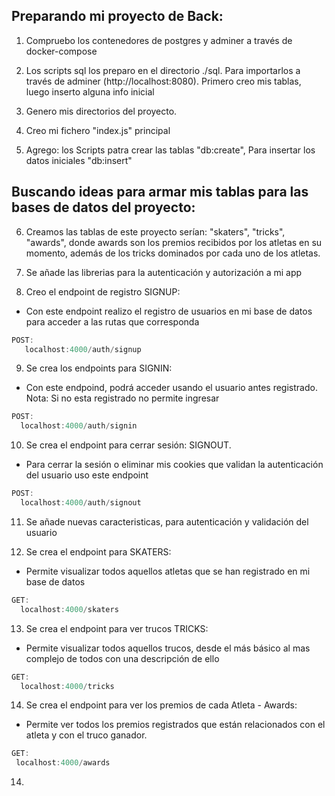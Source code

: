 ## Preparando mi proyecto de Back:

1. Compruebo los contenedores de postgres y adminer a través de docker-compose

2. Los scripts sql los preparo en el directorio ./sql. Para importarlos a través de adminer (http://localhost:8080). Primero creo mis tablas, luego inserto alguna info inicial

3. Genero mis directorios del proyecto.

4. Creo mi fichero "index.js" principal

5. Agrego: los Scripts patra crear las tablas "db:create", Para insertar los datos iniciales "db:insert"

## Buscando ideas para armar mis tablas para las bases de datos del proyecto:

6. Creamos las tablas de este proyecto serían: "skaters", "tricks", "awards", donde awards son los premios recibidos por los atletas en su momento, además de los tricks dominados por cada uno de los atletas.

7. Se añade las librerias para la autenticación y autorización a mi app

8. Creo el endpoint de registro SIGNUP:
  - Con este endpoint realizo el registro de usuarios en mi base de datos para acceder a las rutas que corresponda

```js
POST:
   localhost:4000/auth/signup
```

9. Se crea los endpoints para SIGNIN:
- Con este endpoind, podrá acceder usando el usuario antes registrado. Nota: Si no esta registrado no permite ingresar

```js
POST:
  localhost:4000/auth/signin
```

10. Se crea el endpoint para cerrar sesión: SIGNOUT.
- Para cerrar la sesión o eliminar mis cookies que validan la autenticación del usuario uso este endpoint

```js
POST:
  localhost:4000/auth/signout
```

11. Se añade nuevas caracteristicas, para autenticación y validación del usuario

12. Se crea el endpoint para SKATERS:
- Permite visualizar todos aquellos atletas que se han registrado en mi base de datos

```js
GET:
  localhost:4000/skaters
```

13. Se crea el endpoint para ver trucos TRICKS:
- Permite visualizar todos aquellos trucos, desde el más básico al mas complejo de todos con una descripción de ello

```js
GET:
  localhost:4000/tricks
```

14.  Se crea el endpoint para ver los premios de cada Atleta - Awards:
- Permite ver todos los premios registrados que están relacionados con el atleta y con el truco ganador.

```js
GET:
 localhost:4000/awards
```

14. 